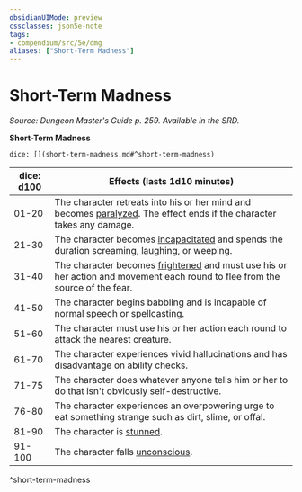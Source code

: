 ```yaml
---
obsidianUIMode: preview
cssclasses: json5e-note
tags:
- compendium/src/5e/dmg
aliases: ["Short-Term Madness"]
---
```

# Short-Term Madness
*Source: Dungeon Master's Guide p. 259. Available in the SRD.* 

**Short-Term Madness**

`dice: [](short-term-madness.md#^short-term-madness)`

| dice: d100 | Effects (lasts 1d10 minutes) |
|------------|------------------------------|
| 01-20 | The character retreats into his or her mind and becomes [paralyzed](conditions.md#paralyzed). The effect ends if the character takes any damage. |
| 21-30 | The character becomes [incapacitated](conditions.md#incapacitated) and spends the duration screaming, laughing, or weeping. |
| 31-40 | The character becomes [frightened](conditions.md#frightened) and must use his or her action and movement each round to flee from the source of the fear. |
| 41-50 | The character begins babbling and is incapable of normal speech or spellcasting. |
| 51-60 | The character must use his or her action each round to attack the nearest creature. |
| 61-70 | The character experiences vivid hallucinations and has disadvantage on ability checks. |
| 71-75 | The character does whatever anyone tells him or her to do that isn't obviously self-destructive. |
| 76-80 | The character experiences an overpowering urge to eat something strange such as dirt, slime, or offal. |
| 81-90 | The character is [stunned](conditions.md#stunned). |
| 91-100 | The character falls [unconscious](conditions.md#unconscious). |
^short-term-madness